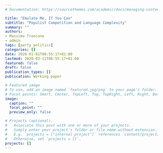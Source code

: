 ```yaml
---
# Documentation: https://sourcethemes.com/academic/docs/managing-content/

title: "Emulate Me, If You Can"
subtitle: "Populist Competition and Language Complexity"
summary: ""
authors: 
- Massimo Troncone
- admin
tags: [party politics]
categories: []
date: 2020-01-01T08:55:17+01:00
lastmod: 2020-03-11T08:55:17+01:00
featured: false
draft: false
publication_types: []
publication: Working paper

# Featured image
# To use, add an image named `featured.jpg/png` to your page's folder.
# Focal points: Smart, Center, TopLeft, Top, TopRight, Left, Right, BottomLeft, Bottom, BottomRight.
image:
  caption: ""
  focal_point: ""
  preview_only: false

# Projects (optional).
#   Associate this post with one or more of your projects.
#   Simply enter your project's folder or file name without extension.
#   E.g. `projects = ["internal-project"]` references `content/project/deep-learning/index.md`.
#   Otherwise, set `projects = []`.
projects: []
---
```

